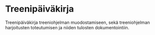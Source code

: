 # Treenipäiväkirja

Treenipäiväkirja treeniohjelman muodostamiseen, sekä treeniohjelman harjoitusten toteutumisen ja niiden tulosten dokumentointiin.